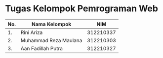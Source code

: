 # Tugas Kelompok Pemrograman Web

| No.| Nama Kelompok |       NIM                           |
|----|------------|----------------------------------------|
| 1. | Rini Ariza | 312210337               |
| 2. | Muhammad Reza Maulana       |  312210303   |
| 3. | Aan Fadillah Putra  | 312210327 |
